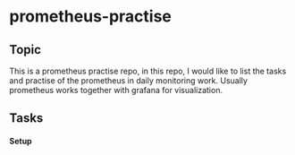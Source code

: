 # prometheus-practise

## Topic
This is a prometheus practise repo, in this repo, I would like to list the tasks and practise of the prometheus in daily monitoring work. Usually prometheus works together with grafana for visualization. 

## Tasks
#### Setup
